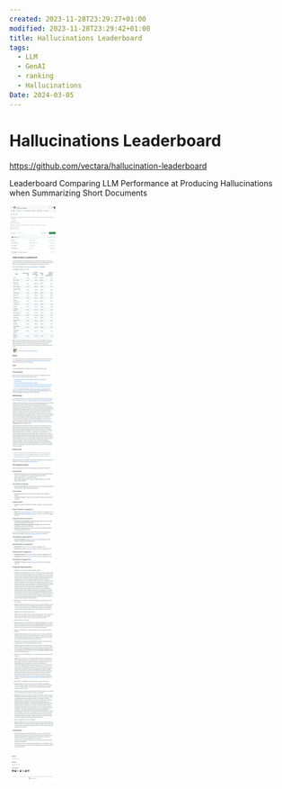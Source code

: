 ```yaml
---
created: 2023-11-28T23:29:27+01:00
modified: 2023-11-28T23:29:42+01:00
title: Hallucinations Leaderboard
tags:
  - LLM
  - GenAI
  - ranking
  - Hallucinations
Date: 2024-03-05
---
```


# Hallucinations Leaderboard


https://github.com/vectara/hallucination-leaderboard

Leaderboard Comparing LLM Performance at Producing Hallucinations when Summarizing Short Documents

![](../_asset/2023-11-28_HallucinationsLeaderboard_image_1.png)